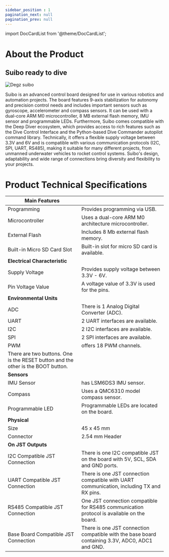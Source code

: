 ```yaml
---
sidebar_position : 1
pagination_next: null
pagination_prev: null
---
```


import DocCardList from '@theme/DocCardList';

# About the Product

## Suibo ready to dive



![Degz suibo](./image/suibo-control-card-1.jpg)


Suibo is an advanced control board designed for use in various robotics and automation projects. The board features 9-axis stabilization for autonomy and precision control needs and includes important sensors such as gyroscope, accelerometer and compass sensors. It can be used with a dual-core ARM M0 microcontroller, 8 MB external flash memory, IMU sensor and programmable LEDs. Furthermore, Suibo comes compatible with the Deep Diver ecosystem, which provides access to rich features such as the Dive Control Interface and the Python-based Dive Commander autopilot command library. Technically, it offers a flexible supply voltage between 3.3V and 6V and is compatible with various communication protocols (I2C, SPI, UART, RS485), making it suitable for many different projects, from unmanned underwater vehicles to rocket control systems. Suibo's design, adaptability and wide range of connections bring diversity and flexibility to your projects.




# Product Technical Specifications


| Main Features | |
|----------------------------|--------------------------------------------------------------------------------------------------------------------------------------------------------------------------------------------------------------------------------------------|
|Programming| Provides programming via USB.
|Microcontroller| Uses a dual-core ARM M0 architecture microcontroller.
|External Flash| Includes 8 Mb external flash memory.
|Built-in Micro SD Card Slot | Built-in slot for micro SD card is available.
| **Electrical Characteristic** |                                                                                                                                                                  
| Supply Voltage | Provides supply voltage between 3.3V - 6V.
| Pin Voltage Value | A voltage value of 3.3V is used for the pins.
| **Environmental Units** |                                       
|ADC| There is 1 Analog Digital Converter (ADC).
|UART| 2 UART interfaces are available.
|I2C| 2 I2C interfaces are available.|
|SPI| 2 SPI interfaces are available.
|PWM| offers 18 PWM channels.
|There are two buttons. One is the RESET button and the other is the BOOT button.
| **Sensors** |                                                                                                                                                                                                                              
|IMU Sensor| has LSM6DS3 IMU sensor.
|Compass| Uses a QMC6310 model compass sensor.
|Programmable LED| Programmable LEDs are located on the board.
|**Physical** |                                       
|Size| 45 x 45 mm |
|Connector| 2.54 mm Header |
|**On JST Outputs** |                                        
|I2C Compatible JST Connection | There is one I2C compatible JST on the board with 5V, SCL, SDA and GND ports.
|UART Compatible JST Connection| There is one JST connection compatible with UART communication, including TX and RX pins.
|RS485 Compatible JST Connection| One JST connection compatible for RS485 communication protocol is available on the board.
|Base Board Compatible JST Connection| There is one JST connection compatible with the base board containing 3.3V, ADC0, ADC1 and GND.





<DocCardList />
